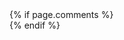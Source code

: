 
<div class="container mb-3 border rounded">
   {% if page.comments %}
   <div id="disqus_thread"></div>
   <script>

   var disqus_config = function () {
   this.page.url = '{{page.permalink}}';  
   this.page.identifier = '{{page.title}}'; 
   };

   (function() { 
   var d = document, s = d.createElement('script');
   s.src = 'https://mohammedkn-com.disqus.com/embed.js';
   s.setAttribute('data-timestamp', +new Date());
   (d.head || d.body).appendChild(s);
   })();
   </script>
   {% endif %}   
 </div>
